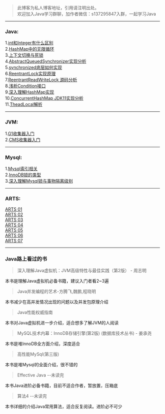 >此博客为私人博客地址，引用请注明出处。  
欢迎加入Java学习群聊，加作者微信：s137295847入群，一起学习Java


*** 
### Java:

1.[int和Integer有什么区别](https://www.jianshu.com/p/a1f321e1fd30)  
2.[HashMap中的无限循环](https://www.jianshu.com/p/4fc610539e50)  
3.[上下文切换与死锁](https://www.jianshu.com/p/312460be4154)    
4.[AbstractQueuedSynchronizer实现分析](https://www.jianshu.com/p/6e8e5a12286c)  
5.[synchronized底层如何实现](https://www.jianshu.com/p/31784eaac216)    
6.[ReentrantLock实现原理](https://www.jianshu.com/p/1a40c562a2b5)  
7.[ReentrantReadWriteLock 源码分析](https://www.jianshu.com/p/0ae890baed83)  
8.[浅析Condition接口](https://www.jianshu.com/p/48be9f1cef10)  
9.[深入理解HashMap实现](https://github.com/focusup/focusup.github.io/blob/master/JAVA/HashMap.md)  
10.[ConcurrentHashMap JDK11实现分析](https://github.com/focusup/focusup.github.io/blob/master/JAVA/ConcurrentHashMap%20jdk11%E5%AE%9E%E7%8E%B0.md)  
11.[TheadLocal解析](https://github.com/focusup/focusup.github.io/blob/master/JAVA/TheadLocal%E8%A7%A3%E6%9E%90.md)

***
### JVM:

1.[G1收集器入门](https://github.com/focusup/blogs/blob/master/JVM/G1%E6%94%B6%E9%9B%86%E5%99%A8.md)  
2.[CMS收集器入门](https://www.jianshu.com/p/812598bb5d11)  

***
### Mysql:

1.[Mysql索引相关](https://www.jianshu.com/p/26d4fa3f83cd)  
2.[InnoDB锁的类型](https://www.jianshu.com/p/44a972ce90e8)  
3.[深入理解Mysql锁与事物隔离级别](https://www.jianshu.com/p/c9a0d35839ac)  

***
### ARTS:

[ARTS 01](https://www.jianshu.com/p/e4f38376c8a6)  
[ARTS 02](https://www.jianshu.com/p/ba0a6ab47767)  
[ARTS 03](https://www.jianshu.com/p/dc745e518895)  
[ARTS 04](https://www.jianshu.com/p/7cc5924b2b26)  
[ARTS 05](https://www.jianshu.com/p/b560e87750ef)  
[ARTS 06](https://www.jianshu.com/p/f30a06bb924c)  
[ARTS 07](https://www.jianshu.com/p/cb74d3f1ff82)  

***
### Java路上看过的书

>深入理解Java虚拟机：JVM高级特性与最佳实践（第2版） - 周志明   

本书是理解Java虚拟机必备书籍，建议入门者看2~3遍  
>Java并发编程的艺术-方腾飞,魏鹏,程晓明  

本书减少在高并发情况出现的问题以及并发包原理介绍  
>Java性能权威指南  

本书对Java虚拟机进一步介绍，适合想多了解JVM的人阅读  
>MySQL技术内幕：InnoDB存储引擎(第2版) (数据库技术丛书) - 姜承尧  

本书是堆InnoDB全方面介绍，深度适合  
>高性能MySql(第三版)  

本书是堆Mysql的全面介绍，很不错的  
>Effective Java  --未读完  

本书Java进阶必备书籍，目前不适合作者，暂放置，压箱底  
>算法4 --未读完

本书详细的介绍Java常用算法，适合反复阅读。进阶必不可少  
